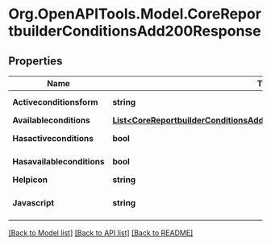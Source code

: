 # Org.OpenAPITools.Model.CoreReportbuilderConditionsAdd200Response

## Properties

Name | Type | Description | Notes
------------ | ------------- | ------------- | -------------
**Activeconditionsform** | **string** | activeconditionsform | [default to "null"]
**Availableconditions** | [**List&lt;CoreReportbuilderConditionsAdd200ResponseAvailableconditionsInner&gt;**](CoreReportbuilderConditionsAdd200ResponseAvailableconditionsInner.md) |  | 
**Hasactiveconditions** | **bool** | hasactiveconditions | [default to null]
**Hasavailableconditions** | **bool** | hasavailableconditions | [default to null]
**Helpicon** | **string** | helpicon | 
**Javascript** | **string** | javascript | [optional] [default to "null"]

[[Back to Model list]](../README.md#documentation-for-models) [[Back to API list]](../README.md#documentation-for-api-endpoints) [[Back to README]](../README.md)

